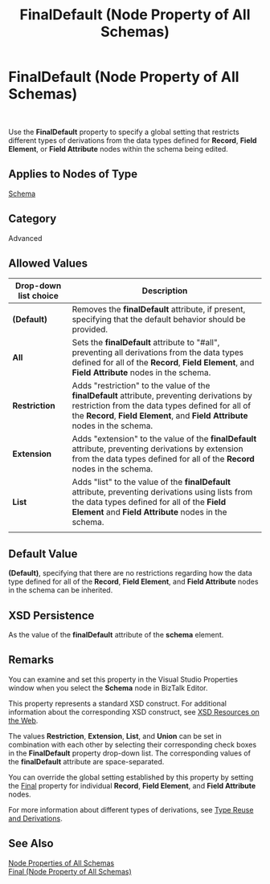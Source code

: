 ﻿---
title: FinalDefault (Node Property of All Schemas)
TOCTitle: FinalDefault (Node Property of All Schemas)
ms:assetid: 6e5a6169-043c-4e6f-bf58-b5983f3f7650
ms:mtpsurl: https://msdn.microsoft.com/en-us/library/Aa560720(v=BTS.80)
ms:contentKeyID: 51528802
ms.date: 08/30/2017
mtps_version: v=BTS.80
---

# FinalDefault (Node Property of All Schemas)

 

Use the **FinalDefault** property to specify a global setting that restricts different types of derivations from the data types defined for **Record**, **Field Element**, or **Field Attribute** nodes within the schema being edited.

## Applies to Nodes of Type

[Schema](schema-node-properties.md)

## Category

Advanced

## Allowed Values

<table>
<thead>
<tr class="header">
<th>Drop-down list choice</th>
<th>Description</th>
</tr>
</thead>
<tbody>
<tr class="odd">
<td><strong>(Default)</strong></td>
<td>Removes the <strong>finalDefault</strong> attribute, if present, specifying that the default behavior should be provided.</td>
</tr>
<tr class="even">
<td><strong>All</strong></td>
<td>Sets the <strong>finalDefault</strong> attribute to &quot;#all&quot;, preventing all derivations from the data types defined for all of the <strong>Record</strong>, <strong>Field Element</strong>, and <strong>Field Attribute</strong> nodes in the schema.</td>
</tr>
<tr class="odd">
<td><strong>Restriction</strong></td>
<td>Adds &quot;restriction&quot; to the value of the <strong>finalDefault</strong> attribute, preventing derivations by restriction from the data types defined for all of the <strong>Record</strong>, <strong>Field Element</strong>, and <strong>Field Attribute</strong> nodes in the schema.</td>
</tr>
<tr class="even">
<td><strong>Extension</strong></td>
<td>Adds &quot;extension&quot; to the value of the <strong>finalDefault</strong> attribute, preventing derivations by extension from the data types defined for all of the <strong>Record</strong> nodes in the schema.</td>
</tr>
<tr class="odd">
<td><strong>List</strong></td>
<td>Adds &quot;list&quot; to the value of the <strong>finalDefault</strong> attribute, preventing derivations using lists from the data types defined for all of the <strong>Field Element</strong> and <strong>Field Attribute</strong> nodes in the schema.</td>
</tr>
<tr class="even">
<td></td>
<td></td>
</tr>
</tbody>
</table>


## Default Value

**(Default)**, specifying that there are no restrictions regarding how the data type defined for all of the **Record**, **Field Element**, and **Field Attribute** nodes in the schema can be inherited.

## XSD Persistence

As the value of the **finalDefault** attribute of the **schema** element.

## Remarks

You can examine and set this property in the Visual Studio Properties window when you select the **Schema** node in BizTalk Editor.

This property represents a standard XSD construct. For additional information about the corresponding XSD construct, see [XSD Resources on the Web](https://msdn.microsoft.com/en-us/library/aa547363\(v=bts.80\)).

The values **Restriction**, **Extension**, **List**, and **Union** can be set in combination with each other by selecting their corresponding check boxes in the **FinalDefault** property drop-down list. The corresponding values of the **finalDefault** attribute are space-separated.

You can override the global setting established by this property by setting the [Final](final-node-property-of-all-schemas.md) property for individual **Record**, **Field Element**, and **Field Attribute** nodes.

For more information about different types of derivations, see [Type Reuse and Derivations](https://msdn.microsoft.com/en-us/library/aa559208\(v=bts.80\)).

## See Also

[Node Properties of All Schemas](node-properties-of-all-schemas.md)  
[Final (Node Property of All Schemas)](final-node-property-of-all-schemas.md)

